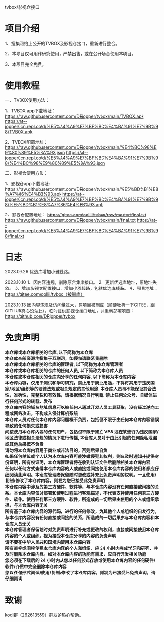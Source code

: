 tvbox/影视仓接口

# 项目介绍
  1、搜集网络上公开的TVBOX及影视仓接口，重新进行整合。
  
  2、本项目仅可用作研究使用，严禁出售，或在公开场合使用本项目。
  
  3、本项目完全免费。
# 使用教程
一、TVBOX使用方法：

1、TVBOX app下载地址：
https://raw.githubusercontent.com/DRjopper/tvbox/main/TVBOX.apk
https://at--jopper0cn.repl.co/d/%E5%A4%A9%E7%BF%BC%E4%BA%91%E7%9B%98/TVBOX.apk

2、TVBOX配置地址：
https://raw.githubusercontent.com/DRjopper/tvbox/main/%E4%BC%98%E9%80%89%E5%BA%93.json
https://at--jopper0cn.repl.co/d/%E5%A4%A9%E7%BF%BC%E4%BA%91%E7%9B%98/%E4%BC%98%E9%80%89%E5%BA%93.json

二、影视仓使用方法：

1、影视仓app下载地址:
https://raw.githubusercontent.com/DRjopper/tvbox/main/%E5%BD%B1%E8%A7%86%E4%BB%93.apk
https://at--jopper0cn.repl.co/d/%E5%A4%A9%E7%BF%BC%E4%BA%91%E7%9B%98/%E5%BD%B1%E8%A7%86%E4%BB%93.apk

2、影视仓配置地址：
https://gitee.com/oollii/tvbox/raw/master/final.txt
https://raw.githubusercontent.com/DRjopper/tvbox/main/final.txt
https://at--jopper0cn.repl.co/d/%E5%A4%A9%E7%BF%BC%E4%BA%91%E7%9B%98/final.txt

# 日志

2023.09.26 
优选库增加小雅线路。

2023.10.10 
1、因内容违规，删除原合集库接口。
2、更新优选库地址，原地址失效。
3、增加影视仓配置接口，增加小雅线路，包括优选库线路。
4、项目地址：https://gitee.com/oollii/tvbox（被删库）

2023.10.13
因内容违规及访问量过大，原项目被删库（顺便吐槽一下GITEE，跟GITHUB真心没法比），临时提供影视仓接口地址，并重新部署项目：https://github.com/DRjopper/tvbox

# 免责声明
**本仓库或本仓库相关的仓库, 以下简称为本仓库**  
**本仓库全部资源均搜集于互联网，如侵权请联系我删除**  
**本仓库或本仓库相关的仓库的管理者, 以下简称为本仓库管理者**  
**本仓库或本仓库相关的仓库的任何人员, 以下简称为本仓库人员**  
**本仓库或本仓库相关的仓库内分享的任何内容, 以下简称为本仓库内容**  
**本仓库内容，仅用于测试和学习研究，禁止用于商业用途，不得将其用于违反国家/地区/组织等的法律法规或相关规定的其他用途. 本仓库人员均不能保证其合法性，准确性，完整性和有效性，请根据情况自行判断. 禁止任何公众号、自媒体进行任何形式的转载、发布**  
**本仓库内容的域名地址信息可以被任何人通过开发人员工具获取，没有经过逆向工程或网络攻击，不构成入侵计算机系统**   
**本仓库人员对任何本仓库内容问题概不负责，包括但不限于由任何本仓库内容错误导致的任何损失或损害**  
**间接使用本仓库内容的任何用户，包括但不限于建立 VPS 或在某些行为违反国家/地区法律或相关法规的情况下进行传播, 本仓库人员对于由此引起的任何隐私泄漏或其他后果概不负责**  
**请勿将本仓库内容用于商业或非法目的，否则后果自负**  
**如果任何单位或个人认为本仓库内容可能涉嫌侵犯其权利，则应及时通知并提供身份证明，所有权证明，本仓库管理者将在收到认证文件后删除相关本仓库内容**  
**任何以任何方式查看本仓库内容的人或直接或间接使用本仓库内容的使用者都应仔细阅读此声明。本仓库管理者保留随时更改或补充此免责声明的权利。一旦使用/复制/修改了本仓库内容，则视为您已接受此免责声明**  
**本仓库内容中涉及的第三方硬件、软件等，与本仓库内容没有任何直接或间接的关系。本仓库内容仅对部署和使用过程进行客观描述，不代表支持使用任何第三方硬件、软件。使用任何第三方硬件、软件，所造成的一切后果由使用的个人或组织承担，与本仓库内容无关**  
**所有基于本仓库内容的源代码，进行的任何修改，为其他个人或组织的自发行为，与本仓库内容没有任何直接或间接的关系，所造成的一切后果亦与本仓库内容和本仓库人员无关**  
**本仓库管理者保留随时对免责声明进行补充或更改的权利，直接或间接使用本仓库内容的个人或组织，视为接受本仓库分享的内容的免责声明**  
**请不要在中华人民共和国境内使用本仓库内容**  
**所有直接或间接使用本仓库内容的个人和组织，应 24 小时内完成学习和研究，并及时删除本仓库内容。如对本仓库内容的功能有需求，应自行开发相关功能**  
**您必须在下载后的 24 小时内从您以任何形式存放或使用本仓库内容的任何硬件/软件/介质中完全删除本仓库内容**  
**您以任何形式阅读/使用/复制/修改了本仓库内容，则视为已接受此免责声明，请仔细阅读**  
# 致谢

kodi群（262613559）群友的热心帮助。

